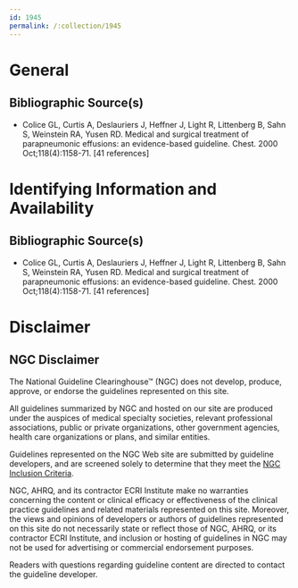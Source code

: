 ```yaml
---
id: 1945
permalink: /:collection/1945
---
```


# General

## Bibliographic Source(s)

- Colice GL, Curtis A, Deslauriers J, Heffner J, Light R, Littenberg B, Sahn S, Weinstein RA, Yusen RD. Medical and surgical treatment of parapneumonic effusions: an evidence-based guideline. Chest. 2000 Oct;118(4):1158-71. [41 references]

# Identifying Information and Availability

## Bibliographic Source(s)

- Colice GL, Curtis A, Deslauriers J, Heffner J, Light R, Littenberg B, Sahn S, Weinstein RA, Yusen RD. Medical and surgical treatment of parapneumonic effusions: an evidence-based guideline. Chest. 2000 Oct;118(4):1158-71. [41 references]

# Disclaimer

## NGC Disclaimer

The National Guideline Clearinghouse™ (NGC) does not develop, produce, approve, or endorse the guidelines represented on this site.

All guidelines summarized by NGC and hosted on our site are produced under the auspices of medical specialty societies, relevant professional associations, public or private organizations, other government agencies, health care organizations or plans, and similar entities.

Guidelines represented on the NGC Web site are submitted by guideline developers, and are screened solely to determine that they meet the [NGC Inclusion Criteria](/help-and-about/summaries/inclusion-criteria).

NGC, AHRQ, and its contractor ECRI Institute make no warranties concerning the content or clinical efficacy or effectiveness of the clinical practice guidelines and related materials represented on this site. Moreover, the views and opinions of developers or authors of guidelines represented on this site do not necessarily state or reflect those of NGC, AHRQ, or its contractor ECRI Institute, and inclusion or hosting of guidelines in NGC may not be used for advertising or commercial endorsement purposes.

Readers with questions regarding guideline content are directed to contact the guideline developer.

